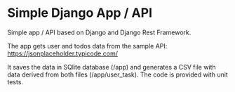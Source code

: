 # Simple Django App / API

Simple app / API based on Django and Django Rest Framework.

The app gets user and todos data from the sample API: https://jsonplaceholder.typicode.com/

It saves the data in SQlite database (/app) and generates a CSV file with data derived from both files (/app/user_task).
The code is provided with unit tests.
